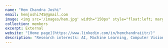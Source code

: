 ```yaml
---
name: "Hem Chandra Joshi"
email: hemjoshi745@gmail.com
image: <img src='/images/hem.jpg' width="150px" style="float:left; margin:0px 10px 0px 0px;">
collection: members
excerpt: External
website: "[Home page](https://www.linkedin.com/in/hemchandraiitr/)"
description: "Research interests: AI, Machine Learning, Computer Vision, Deep Learning."  
---
```

